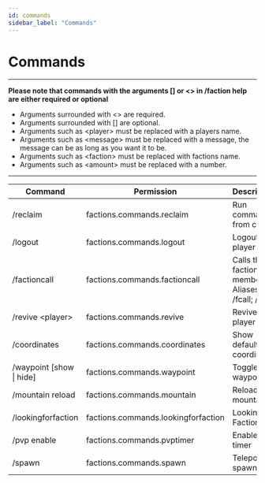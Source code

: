 ```yaml
---
id: commands
sidebar_label: "Commands"
---
```

# Commands
***
**Please note that commands with the arguments [] or <\> in /faction help are either required or optional**

* Arguments surrounded with <\> are required.
* Arguments surrounded with \[] are optional.
* Arguments such as \<player\> must be replaced with a players name.
* Arguments such as \<message\> must be replaced with a message, the message can be as long as you want it to be.
* Arguments such as \<faction\> must be replaced with factions name.
* Arguments such as \<amount\> must be replaced with a number.

***

| Command                  | Permission                          | Description                                     |
| ------------------------ | ----------------------------------- | ----------------------------------------------- |
| /reclaim                 | factions.commands.reclaim           | Run commands from config                        |
| /logout                  | factions.commands.logout            | Logouts the player                              |
| /factioncall             | factions.commands.factioncall       | Calls the faction members. Aliases: /fcall; /fc |
| /revive <player\>        | factions.commands.revive            | Revives the player                              |
| /coordinates             | factions.commands.coordinates       | Show default coordinates                        |
| /waypoint [show \| hide] | factions.commands.waypoint          | Toggle waypoints                                |
| /mountain reload         | factions.commands.mountain          | Reload mountain                                 |
| /lookingforfaction       | factions.commands.lookingforfaction | Looking For Faction                             |
| /pvp enable              | factions.commands.pvptimer          | Enable pvp timer                                |
| /spawn                   | factions.commands.spawn             | Teleports to spawn                              |